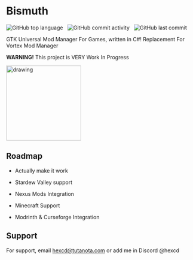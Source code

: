 
# Bismuth 

![GitHub top language](https://img.shields.io/github/languages/top/azealo/Bismuth) &nbsp; ![GitHub commit activity](https://img.shields.io/github/commit-activity/w/azealo/Bismuth?logo=github&color=purple)
 &nbsp; ![GitHub last commit](https://img.shields.io/github/last-commit/azealo/Bismuth?logo=github)



GTK Universal Mod Manager For Games, written in C#! Replacement For Vortex Mod Manager

**WARNING!** This project is VERY Work In Progress


<img src="https://raw.githubusercontent.com/azealo/Bismuth/master/Bismuth.png" alt="drawing" width="200"/>

## Roadmap

- Actually make it work

- Stardew Valley support

- Nexus Mods Integration

- Minecraft Support

- Modrinth & Curseforge Integration

## Support

For support, email hexcd@tutanota.com or add me in Discord @hexcd
